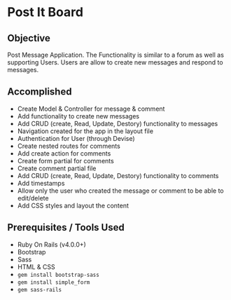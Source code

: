 # Post It Board

## Objective

Post Message Application. The Functionality is similar to a forum as well as supporting Users.
Users are allow to create new messages and respond to messages.

## Accomplished
* Create Model & Controller for message & comment
* Add functionality to create new messages
* Add CRUD (create, Read, Update, Destory) functionality to messages
* Navigation created for the app in the layout file
* Authentication for User (through Devise)
* Create nested routes for comments
* Add create action for comments
* Create form partial for comments
* Create comment partial file
* Add CRUD (create, Read, Update, Destory) functionality to comments
* Add timestamps
* Allow only the user who created the message or comment to be able to edit/delete
* Add CSS styles and layout the content

## Prerequisites / Tools Used
* Ruby On Rails (v4.0.0+)
* Bootstrap
* Sass
* HTML & CSS
* `gem install bootstrap-sass`
* `gem install simple_form`
* `gem sass-rails`
